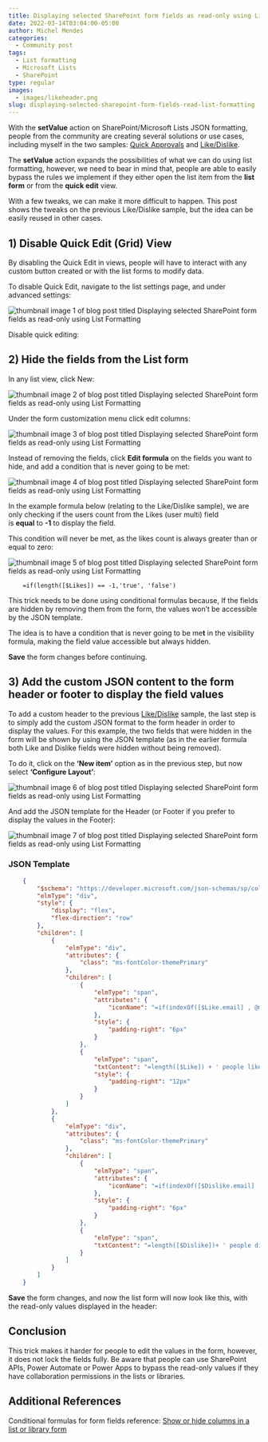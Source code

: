 ```yaml
---
title: Displaying selected SharePoint form fields as read-only using List Formatting
date: 2022-03-14T03:04:00-05:00
author: Michel Mendes
categories:
  - Community post
tags:
  - List formatting
  - Microsoft Lists
  - SharePoint
type: regular
images:
  - images/likeheader.png
slug: displaying-selected-sharepoint-form-fields-read-list-formatting
---
```


With the **setValue** action on SharePoint/Microsoft Lists JSON formatting, people from the community are creating several solutions or use cases, including myself in the two samples: [Quick Approvals](https://github.com/pnp/List-Formatting/tree/master/column-samples/approval-buttons-setValue-status-user) and [Like/Dislike](https://github.com/pnp/List-Formatting/tree/master/column-samples/multi-person-like-or-dislike-unique-reaction). 

The **setValue** action expands the possibilities of what we can do using list formatting, however, we need to bear in mind that, people are able to easily bypass the rules we implement if they either open the list item from the **list form** or from the **quick edit** view.

With a few tweaks, we can make it more difficult to happen. This post shows the tweaks on the previous Like/Dislike sample, but the idea can be easily reused in other cases.

## 1) Disable Quick Edit (Grid) View

By disabling the Quick Edit in views, people will have to interact with any custom button created or with the list forms to modify data.

To disable Quick Edit, navigate to the list settings page, and under advanced settings:

![thumbnail image 1 of blog post titled Displaying selected SharePoint form fields as read-only using List Formatting ](images/Settings-1024x360.png)

Disable quick editing:

## 2) Hide the fields from the List form

In any list view, click New:

![thumbnail image 2 of blog post titled Displaying selected SharePoint form fields as read-only using List Formatting ](images/new.png)

Under the form customization menu click edit columns:

![thumbnail image 3 of blog post titled Displaying selected SharePoint form fields as read-only using List Formatting ](images/Edit-Columns-1024x244.png)

Instead of removing the fields, click **Edit formula** on the fields you want to hide, and add a condition that is never going to be met:

![thumbnail image 4 of blog post titled Displaying selected SharePoint form fields as read-only using List Formatting ](images/Conditional-Formula.png)

In the example formula below (relating to the Like/Dislike sample), we are only checking if the users count from the Likes (user multi) field is **equal** to **-1** to display the field.

This condition will never be met, as the likes count is always greater than or equal to zero:

![thumbnail image 5 of blog post titled Displaying selected SharePoint form fields as read-only using List Formatting ](images/Conditional-Formula-2.png)

```powerappsfl
    =if(length([$Likes]) == -1,'true', 'false')
```


This trick needs to be done using conditional formulas because, If the fields are hidden by removing them from the form, the values won’t be accessible by the JSON template.

The idea is to have a condition that is never going to be me**t** in the visibility formula, making the field value accessible but always hidden.

**Save** the form changes before continuing.

## 3) Add the custom JSON content to the form header or footer to display the field values

To add a custom header to the previous [Like/Dislike](https://michelcarlo.com/2021/11/28/custom-like-dislike-functionality-using-sharepoint-list-formatting/) sample, the last step is to simply add the custom JSON format to the form header in order to display the values. For this example, the two fields that were hidden in the form will be shown by using the JSON template (as in the earlier formula both Like and Dislike fields were hidden without being removed).

To do it, click on the **‘New item’** option as in the previous step, but now select **‘Configure Layout’**:

![thumbnail image 6 of blog post titled 
Displaying selected SharePoint form fields as read-only using List Formatting
](images/layout.png)

And add the JSON template for the Header (or Footer if you prefer to display the values in the Footer):

![thumbnail image 7 of blog post titled 
Displaying selected SharePoint form fields as read-only using List Formatting
](images/apply.png)

### JSON Template

```json
    {
        "$schema": "https://developer.microsoft.com/json-schemas/sp/column-formatting.schema.json",
        "elmType": "div",
        "style": {
            "display": "flex",
            "flex-direction": "row"
        },
        "children": [
            {
                "elmType": "div",
                "attributes": {
                    "class": "ms-fontColor-themePrimary"
                },
                "children": [
                    {
                        "elmType": "span",
                        "attributes": {
                            "iconName": "=if(indexOf([$Like.email] , @me) > -1, 'LikeSolid', 'Like')"
                        },
                        "style": {
                            "padding-right": "6px"
                        }
                    },
                    {
                        "elmType": "span",
                        "txtContent": "=length([$Like]) + ' people liked this'",
                        "style": {
                            "padding-right": "12px"
                        }
                    }
                ]
            },
            {
                "elmType": "div",
                "attributes": {
                    "class": "ms-fontColor-themePrimary"
                },
                "children": [
                    {
                        "elmType": "span",
                        "attributes": {
                            "iconName": "=if(indexOf([$Dislike.email] , @me) > -1, 'DislikeSolid', 'Dislike')"
                        },
                        "style": {
                            "padding-right": "6px"
                        }
                    },
                    {
                        "elmType": "span",
                        "txtContent": "=length([$Dislike])+ ' people disliked this'"
                    }
                ]
            }
        ]
    }
```

**Save** the form changes, and now the list form will now look like this, with the read-only values displayed in the header:

## Conclusion

This trick makes it harder for people to edit the values in the form, however, it does not lock the fields fully. Be aware that people can use SharePoint APIs, Power Automate or Power Apps to bypass the read-only values if they have collaboration permissions in the lists or libraries.

## Additional References

Conditional formulas for form fields reference: [Show or hide columns in a list or library form](https://docs.microsoft.com/sharepoint/dev/declarative-customization/list-form-conditional-show-hide)


